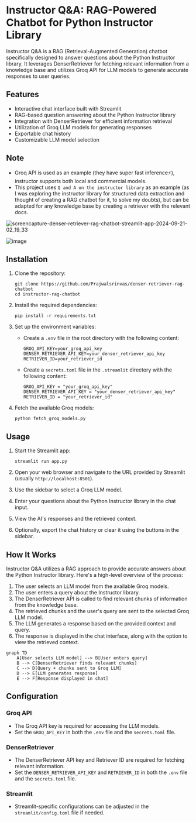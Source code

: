 # Instructor Q&A: RAG-Powered Chatbot for Python Instructor Library

Instructor Q&A is a RAG (Retrieval-Augmented Generation) chatbot specifically designed to answer questions about the Python Instructor library. It leverages DenserRetriever for fetching relevant information from a knowledge base and utilizes Groq API for LLM models to generate accurate responses to user queries.

## Features

- Interactive chat interface built with Streamlit
- RAG-based question answering about the Python Instructor library
- Integration with DenserRetriever for efficient information retrieval
- Utilization of Groq LLM models for generating responses
- Exportable chat history
- Customizable LLM model selection

## Note

- Groq API is used as an example (they have super fast inference⚡), instructor supports both local and commercial models.
- This project uses `Q and A on the instructor library` as an example (as I was exploring the instructor library for structured data extraction and thought of creating a RAG chatbot for it, to solve my doubts), but can be adapted for any knowledge base by creating a retriever with the relevant docs.

![screencapture-denser-retriever-rag-chatbot-streamlit-app-2024-09-21-02_19_33](https://github.com/user-attachments/assets/de559975-2605-4017-82ee-ba1979ec2811)

![image](https://github.com/user-attachments/assets/387dc080-f33a-4fba-a9aa-e8139bfcf2b0)


## Installation

1. Clone the repository:
   ```
   git clone https://github.com/Prajwalsrinvas/denser-retriever-rag-chatbot
   cd instructor-rag-chatbot
   ```
   
2. Install the required dependencies:
   ```
   pip install -r requirements.txt
   ```

3. Set up the environment variables:
   - Create a `.env` file in the root directory with the following content:
     ```
     GROQ_API_KEY=your_groq_api_key
     DENSER_RETRIEVER_API_KEY=your_denser_retriever_api_key
     RETRIEVER_ID=your_retriever_id
     ```
   - Create a `secrets.toml` file in the `.streamlit` directory with the following content:
     ```
     GROQ_API_KEY = "your_groq_api_key"
     DENSER_RETRIEVER_API_KEY = "your_denser_retriever_api_key"
     RETRIEVER_ID = "your_retriever_id"
     ```

4. Fetch the available Groq models:
   ```
   python fetch_groq_models.py
   ```

## Usage

1. Start the Streamlit app:
   ```
   streamlit run app.py
   ```

2. Open your web browser and navigate to the URL provided by Streamlit (usually `http://localhost:8501`).

3. Use the sidebar to select a Groq LLM model.

4. Enter your questions about the Python Instructor library in the chat input.

5. View the AI's responses and the retrieved context.

6. Optionally, export the chat history or clear it using the buttons in the sidebar.

## How It Works

Instructor Q&A utilizes a RAG approach to provide accurate answers about the Python Instructor library. Here's a high-level overview of the process:

1. The user selects an LLM model from the available Groq models.
2. The user enters a query about the Instructor library.
3. The DenserRetriever API is called to find relevant chunks of information from the knowledge base.
4. The retrieved chunks and the user's query are sent to the selected Groq LLM model.
5. The LLM generates a response based on the provided context and query.
6. The response is displayed in the chat interface, along with the option to view the retrieved context.

```mermaid
graph TD
    A[User selects LLM model] --> B[User enters query]
    B --> C[DenserRetriever finds relevant chunks]
    C --> D[Query + chunks sent to Groq LLM]
    D --> E[LLM generates response]
    E --> F[Response displayed in chat]
```

## Configuration

### Groq API
- The Groq API key is required for accessing the LLM models.
- Set the `GROQ_API_KEY` in both the `.env` file and the `secrets.toml` file.

### DenserRetriever
- The DenserRetriever API key and Retriever ID are required for fetching relevant information.
- Set the `DENSER_RETRIEVER_API_KEY` and `RETRIEVER_ID` in both the `.env` file and the `secrets.toml` file.

### Streamlit
- Streamlit-specific configurations can be adjusted in the `streamlit/config.toml` file if needed.
